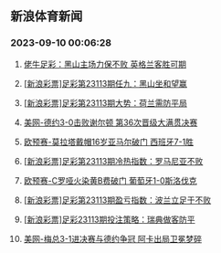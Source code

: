 ## 新浪体育新闻 
### 2023-09-10 00:06:28

1. [佬牛足彩：黑山主场力保不败 英格兰客胜可期](https://sports.sina.com.cn/l/2023-09-09/doc-imzmamrn4793997.shtml)

2. [[新浪彩票]足彩第23113期任九：黑山坐和望赢](https://sports.sina.com.cn/l/2023-09-09/doc-imzmafis1678647.shtml)

3. [[新浪彩票]足彩第23113期大势：荷兰需防平局](https://sports.sina.com.cn/l/2023-09-09/doc-imzmafiq4901013.shtml)

4. [美网-德约3-0击败谢尔顿 第36次晋级大满贯决赛](https://sports.sina.com.cn/tennis/atp/2023-09-09/doc-imzmafiq4900239.shtml)

5. [欧预赛-莫拉塔戴帽16岁亚马尔破门 西班牙7-1胜](https://sports.sina.com.cn/g/laliga/2023-09-09/doc-imzmafin1522934.shtml)

6. [[新浪彩票]足彩第23113期冷热指数：罗马尼亚不败](https://sports.sina.com.cn/l/2023-09-09/doc-imzmafiq4902187.shtml)

7. [欧预赛-C罗哑火染黄B费破门 葡萄牙1-0斯洛伐克](https://sports.sina.com.cn/g/pl/2023-09-09/doc-imzmafin1521385.shtml)

8. [[新浪彩票]足彩第23113期盈亏指数：波兰立足于不败](https://sports.sina.com.cn/l/2023-09-09/doc-imzmafis1679119.shtml)

9. [[新浪彩票]足彩23113期投注策略：瑞典做客防平](https://sports.sina.com.cn/l/2023-09-09/doc-imzmafiq4901736.shtml)

10. [美网-梅总3-1进决赛与德约争冠 阿卡出局卫冕梦碎](https://sports.sina.com.cn/tennis/atp/2023-09-09/doc-imzmamrq1588623.shtml)

